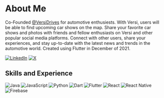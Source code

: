 # About Me
Co-Founded [@VersiDrives](https://github.com/VersiDrives) for automotive enthusiests. With Versi, users will be able to find upcoming car shows on the map. Share your favorite car shows and photos with friends and fellow enthusiasts on Versi and other popular social media platforms. Connect with other users, share your experiences, and stay up-to-date with the latest news and trends in the automotive world. Created using Flutter in December of 2021.
  
[![LinkedIn](https://img.shields.io/badge/LinkedIn-%230077B5.svg?logo=linkedin&logoColor=white)](https://linkedin.com/in/SamGustafson) [![X](https://img.shields.io/badge/X-black.svg?logo=X&logoColor=white)](https://x.com/NotCrashh)

## Skills and Experience
![Java](https://img.shields.io/badge/java-%23ED8B00.svg?style=for-the-badge&logo=openjdk&logoColor=white) ![JavaScript](https://img.shields.io/badge/javascript-%23323330.svg?style=for-the-badge&logo=javascript&logoColor=%23F7DF1E) ![Python](https://img.shields.io/badge/python-3670A0?style=for-the-badge&logo=python&logoColor=ffdd54) ![Dart](https://img.shields.io/badge/dart-%230175C2.svg?style=for-the-badge&logo=dart&logoColor=white) ![Flutter](https://img.shields.io/badge/Flutter-%2302569B.svg?style=for-the-badge&logo=Flutter&logoColor=white) ![React](https://img.shields.io/badge/react-%2320232a.svg?style=for-the-badge&logo=react&logoColor=%2361DAFB) ![React Native](https://img.shields.io/badge/react_native-%2320232a.svg?style=for-the-badge&logo=react&logoColor=%2361DAFB) ![Firebase](https://img.shields.io/badge/firebase-%23039BE5.svg?style=for-the-badge&logo=firebase)
<!--
  
![](https://github-readme-stats.vercel.app/api?username=NotCrashh&theme=dark&hide_border=false&include_all_commits=false&count_private=true)<br/>
![](https://github-readme-streak-stats.herokuapp.com/?user=NotCrashh&theme=dark&hide_border=false)<br/>
![](https://github-readme-stats.vercel.app/api/top-langs/?username=NotCrashh&theme=dark&hide_border=false&include_all_commits=false&count_private=true&layout=compact)


<!--
**NotCrashh/NotCrashh** is a ✨ _special_ ✨ repository because its `README.md` (this file) appears on your GitHub profile.

Here are some ideas to get you started:

- 🔭 I’m currently working on ...
- 🌱 I’m currently learning ...
- 👯 I’m looking to collaborate on ...
- 🤔 I’m looking for help with ...
- 💬 Ask me about ...
- 📫 How to reach me: ...
- 😄 Pronouns: ...
- ⚡ Fun fact: ...
-->
